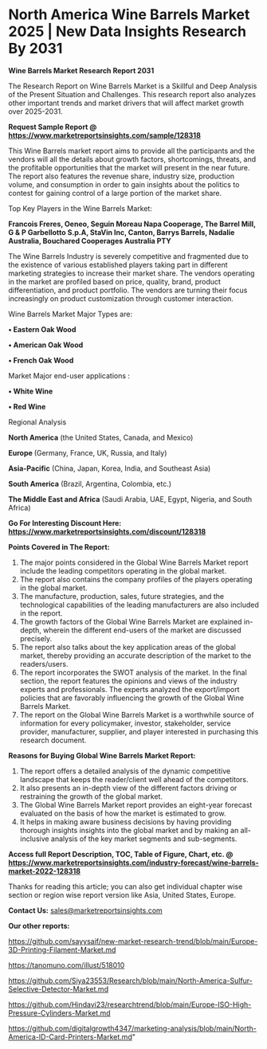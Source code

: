 # North America Wine Barrels Market 2025 | New Data Insights Research By 2031

<strong>Wine Barrels Market Research Report 2031</strong>

The Research Report on Wine Barrels Market is a Skillful and Deep Analysis of the Present Situation and Challenges. This research report also analyzes other important trends and market drivers that will affect market growth over 2025-2031.

<strong>Request Sample Report @ <a href=https://www.marketreportsinsights.com/sample/128318>https://www.marketreportsinsights.com/sample/128318</a></strong>

This Wine Barrels market report aims to provide all the participants and the vendors will all the details about growth factors, shortcomings, threats, and the profitable opportunities that the market will present in the near future. The report also features the revenue share, industry size, production volume, and consumption in order to gain insights about the politics to contest for gaining control of a large portion of the market share.

Top Key Players in the Wine Barrels Market:

<strong>Francois Freres, Oeneo, Seguin Moreau Napa Cooperage, The Barrel Mill, G & P Garbellotto S.p.A, StaVin Inc, Canton, Barrys Barrels, Nadalie Australia, Bouchared Cooperages Australia PTY</strong>

The Wine Barrels Industry is severely competitive and fragmented due to the existence of various established players taking part in different marketing strategies to increase their market share. The vendors operating in the market are profiled based on price, quality, brand, product differentiation, and product portfolio. The vendors are turning their focus increasingly on product customization through customer interaction.

Wine Barrels Market Major Types are:

<strong>• Eastern Oak Wood

• American Oak Wood

• French Oak Wood</strong>

Market Major end-user applications :

<strong>• White Wine

• Red Wine</strong>

Regional Analysis

</u><strong><b>North America</b></strong> (the United States, Canada, and Mexico)

<strong><b>Europe </b></strong>(Germany, France, UK, Russia, and Italy)

<strong><b>Asia-Pacific</b></strong> (China, Japan, Korea, India, and Southeast Asia)

<strong><b>South America</b></strong> (Brazil, Argentina, Colombia, etc.)

<strong><b>The Middle East and Africa</b></strong> (Saudi Arabia, UAE, Egypt, Nigeria, and South Africa)

<strong>Go For Interesting Discount Here: <a href=https://www.marketreportsinsights.com/discount/128318>https://www.marketreportsinsights.com/discount/128318</a></strong>

<strong>Points Covered in The Report:</strong>
<ol>
  <li>The major points considered in the Global Wine Barrels Market report include the leading competitors operating in the global market.</li>
  <li>The report also contains the company profiles of the players operating in the global market.</li>
  <li>The manufacture, production, sales, future strategies, and the technological capabilities of the leading manufacturers are also included in the report.</li>
  <li>The growth factors of the Global Wine Barrels Market are explained in-depth, wherein the different end-users of the market are discussed precisely.</li>
  <li>The report also talks about the key application areas of the global market, thereby providing an accurate description of the market to the readers/users.</li>
  <li>The report incorporates the SWOT analysis of the market. In the final section, the report features the opinions and views of the industry experts and professionals. The experts analyzed the export/import policies that are favorably influencing the growth of the Global Wine Barrels Market.</li>
  <li>The report on the Global Wine Barrels Market is a worthwhile source of information for every policymaker, investor, stakeholder, service provider, manufacturer, supplier, and player interested in purchasing this research document.</li>
</ol>
<strong>Reasons for Buying Global Wine Barrels Market Report:</strong>

<ol>
  <li>The report offers a detailed analysis of the dynamic competitive landscape that keeps the reader/client well ahead of the competitors.</li>
  <li>It also presents an in-depth view of the different factors driving or restraining the growth of the global market.</li>
  <li>The Global Wine Barrels Market report provides an eight-year forecast evaluated on the basis of how the market is estimated to grow.</li>
  <li>It helps in making aware business decisions by having providing thorough insights insights into the global market and by making an all-inclusive analysis of the key market segments and sub-segments.</li>
</ol>
<strong>Access full Report Description, TOC, Table of Figure, Chart, etc. @ <a href=https://www.marketreportsinsights.com/industry-forecast/wine-barrels-market-2022-128318>https://www.marketreportsinsights.com/industry-forecast/wine-barrels-market-2022-128318</a></strong>


Thanks for reading this article; you can also get individual chapter wise section or region wise report version like Asia, United States, Europe.

<strong>Contact Us:</strong>
sales@marketreportsinsights.com

<strong>Our other reports:</strong>

<a href=https://github.com/sayysaif/new-market-research-trend/blob/main/Europe-3D-Printing-Filament-Market.md>https://github.com/sayysaif/new-market-research-trend/blob/main/Europe-3D-Printing-Filament-Market.md</a>

<a href=https://tanomuno.com/illust/518010>https://tanomuno.com/illust/518010</a>

<a href=https://github.com/Siya23553/Research/blob/main/North-America-Sulfur-Selective-Detector-Market.md>https://github.com/Siya23553/Research/blob/main/North-America-Sulfur-Selective-Detector-Market.md</a>

<a href=https://github.com/Hindavi23/researchtrend/blob/main/Europe-ISO-High-Pressure-Cylinders-Market.md>https://github.com/Hindavi23/researchtrend/blob/main/Europe-ISO-High-Pressure-Cylinders-Market.md</a>

<a href=https://github.com/digitalgrowth4347/marketing-analysis/blob/main/North-America-ID-Card-Printers-Market.md>https://github.com/digitalgrowth4347/marketing-analysis/blob/main/North-America-ID-Card-Printers-Market.md</a>"
